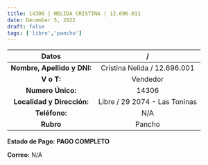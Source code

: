```yaml
---
title: 14306 | NELIDA CRISTINA | 12.696.011
date: December 5, 2022
draft: false
tags: ['libre','pancho']
---
```


|          **Datos**          |               /               |
|:---------------------------:|:-----------------------------:|
| **Nombre, Apellido y DNI:** |  Cristina Nelida / 12.696.001 |
|          **V o T:**         |            Vendedor           |
|      **Numero Único:**      |             14306             |
|  **Localidad y Dirección:** | Libre / 29 2074 - Las Toninas |
|        **Teléfono:**        |              N/A              |
|          **Rubro**          |             Pancho            |

**Estado de Pago:** **PAGO COMPLETO**

**Correo:** N/A
